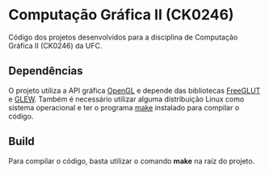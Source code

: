 # Computação Gráfica II (CK0246)

Código dos projetos desenvolvidos para a disciplina de Computação Gráfica II (CK0246) da UFC.

## Dependências

O projeto utiliza a API gráfica [OpenGL](https://www.opengl.org/) e depende das bibliotecas [FreeGLUT](https://freeglut.sourceforge.net/) e [GLEW](https://glew.sourceforge.net/). Também é necessário utilizar alguma distribuição Linux como sistema operacional e ter o programa [make](https://www.gnu.org/software/make/) instalado para compilar o código.

## Build

Para compilar o código, basta utilizar o comando **make** na raíz do projeto.